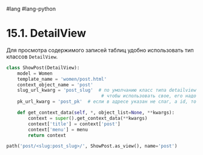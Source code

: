  #lang #lang-python

# 15.1. DetailView

Для просмотра содержимого записей таблиц удобно использовать тип классов `DetailView`.

```python
class ShowPost(DetailView):
    model = Women
    template_name = 'women/post.html'
    context_object_name = 'post'
    slug_url_kwarg = 'post_slug'  # по умолчанию класс типа detailview ищет слаг с именем 'slug'
                                   # чтобы использовать свое, его надо прописывать отдельно.
    pk_url_kwarg = 'post_pk'  # если в адресе указан не слаг, а id, то команда такая

    def get_context_data(self, *, object_list=None, **kwargs):
        context = super().get_context_data(**kwargs)
        context['title'] = context['post']
        context['menu'] = menu
        return context
```

```python
path('post/<slug:post_slug>/', ShowPost.as_view(), name='post')
```
